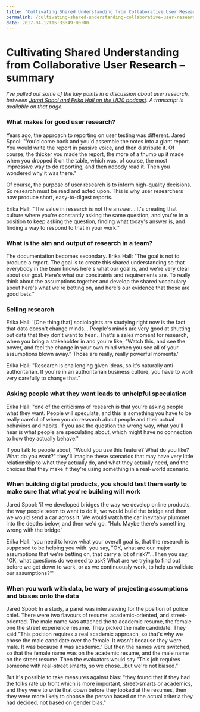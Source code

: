 ```yaml
---
title: "Cultivating Shared Understanding from Collaborative User Research – summary"
permalink: /cultivating-shared-understanding-collaborative-user-research-summary
date: 2017-04-17T15:33:49+00:00
---
```


# Cultivating Shared Understanding from Collaborative User Research – summary

*I've pulled out some of the key points in a discussion about user research, between [Jared Spool and Erika Hall on the UI20 podcast](https://ui20.uie.com/blog/cultivating-shared-understanding-from-collaborative-user-research-a-podcast-with-erika-hall). A transcript is available on that page.*

### What makes for good user research?

Years ago, the approach to reporting on user testing was different. Jared Spool: "You'd come back and you'd assemble the notes into a giant report. You would write the report in passive voice, and then distribute it. Of course, the thicker you made the report, the more of a thump up it made when you dropped it on the table, which was, of course, the most impressive way to do reporting, and then nobody read it. Then you wondered why it was there."

Of course, the purpose of user research is to inform high-quality decisions. So research must be read and acted upon. This is why user researchers now produce short, easy-to-digest reports.

Erika Hall: "The value in research is not the answer… It's creating that culture where you're constantly asking the same question, and you're in a position to keep asking the question, finding what today's answer is, and finding a way to respond to that in your work."

### What is the aim and output of research in a team?

The documentation becomes secondary. Erika Hall: "The goal is not to produce a report. The goal is to create this shared understanding so that everybody in the team knows here's what our goal is, and we're very clear about our goal. Here's what our constraints and requirements are. To really think about the assumptions together and develop the shared vocabulary about here's what we're betting on, and here's our evidence that those are good bets."

### Selling research

Erika Hall: '[One thing that] sociologists are studying right now is the fact that data doesn't change minds… People's minds are very good at shutting out data that they don't want to hear…That's a sales moment for research, when you bring a stakeholder in and you're like, "Watch this, and see the power, and feel the change in your own mind when you see all of your assumptions blown away." Those are really, really powerful moments.'

Erika Hall: "Research is challenging given ideas, so it's naturally anti-authoritarian. If you're in an authoritarian business culture, you have to work very carefully to change that."

### Asking people what they want leads to unhelpful speculation

Erika Hall: "one of the criticisms of research is that you're asking people what they want. People will speculate, and this is something you have to be really careful of when you do research about people and their actual behaviors and habits. If you ask the question the wrong way, what you'll hear is what people are speculating about, which might have no connection to how they actually behave."

If you talk to people about, "Would you use this feature? What do you like? What do you want?" they'll imagine these scenarios that may have very little relationship to what they actually do, and what they actually need, and the choices that they make if they're using something in a real-world scenario.

### When building digital products, you should test them early to make sure that what you're building will work

Jared Spool: 'if we developed bridges the way we develop online products, the way people seem to want to do it, we would build the bridge and then we would send a car across it. We would watch the car inevitably plummet into the depths below, and then we'd go, "Huh. Maybe there's something wrong with the bridge.'

Erika Hall: 'you need to know what your overall goal is, that the research is supposed to be helping you with. you say, "OK, what are our major assumptions that we're betting on, that carry a lot of risk?"…Then you say, "OK, what questions do we need to ask? What are we trying to find out before we get down to work, or as we continuously work, to help us validate our assumptions?"'

### When you work with data, be wary of projecting assumptions and biases onto the data

Jared Spool:
In a study, a panel was interviewing for the position of police chief. There were two flavours of resume: academic-oriented, and street-oriented.
The male name was attached the to academic resume, the female one the street experience resume.
They picked the male candidate. They said "This position requires a real academic approach, so that's why we chose the male candidate over the female. It wasn't because they were male. It was because it was academic."
But then the names were switched, so that the female name was on the academic resume, and the male name on the street resume.
Then the evaluators would say "This job requires someone with real-street smarts, so we chose…but we're not biased."'

But it's possible to take measures against bias: "they found that if they had the folks rate up front which is more important, street-smarts or academics, and they were to write that down before they looked at the resumes, then they were more likely to choose the person based on the actual criteria they had decided, not based on gender bias."